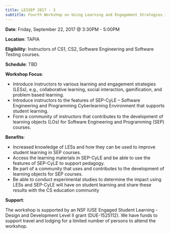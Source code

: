 ```yaml
---
title: LESSEP 2017 - 3
subtitle: Fourth Workshop on Using Learning and Engagement Strategies in Software Engineering and Programming Courses
---
```



**Date**: Friday, September 22, 2017 @ 3:30PM - 5:00PM

**Location**: TAPIA

**Eligibility**: Instructors of CS1, CS2, Software Engineering and Software Testing courses.

**Schedule**: TBD

**Workshop Focus**:

- Introduce instructors to various learning and engagement strategies (LESs), e.g., collaborative learning, social interaction, gamification, and problem based learning.
- Introduce instructors to the features of SEP-CyLE – Software Engineering and Programming Cyberlearning Environment that supports student learning.
- Form a community of instructors that contributes to the development of learning objects (LOs) for Software Engineering and Programming (SEP) courses.

**Benefits**:

- Increased knowledge of LESs and how they can be used to improve student learning in SEP courses.
- Access the learning materials in SEP-CyLE and be able to use the features of SEP-CyLE to support pedagogy.
- Be part of a community that uses and contributes to the development of learning objects for SEP courses.
- Be able to conduct experimental studies to determine the impact using LESs and SEP-CyLE will have on student learning and share these results with the CS education community

**Support**:

The workshop is supported by an NSF IUSE Engaged Student Learning - Design and Development Level II grant (DUE-1525112). We have funds to support travel and lodging for a limited number of persons to attend the workshop. 